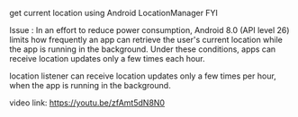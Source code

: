 get current location using Android LocationManager
FYI

Issue : 
In an effort to reduce power consumption, Android 8.0 (API level 26) limits how frequently an app can retrieve the user's current location while the app is running in the background. Under these conditions, apps can receive location updates only a few times each hour. 
 
location listener can receive location updates only a few times per hour, when the app is running in the background. 



video link: https://youtu.be/zfAmt5dN8N0
 
